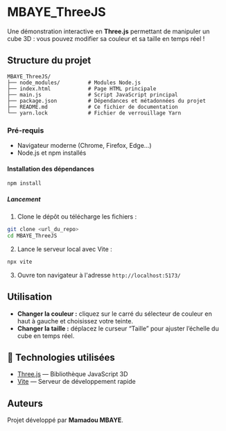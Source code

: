 # MBAYE_ThreeJS

Une démonstration interactive en **Three.js** permettant de manipuler un cube 3D : vous pouvez modifier sa couleur et sa taille en temps réel !

## Structure du projet

```
MBAYE_ThreeJS/
├── node_modules/         # Modules Node.js
├── index.html            # Page HTML principale
├── main.js               # Script JavaScript principal
├── package.json          # Dépendances et métadonnées du projet
├── README.md             # Ce fichier de documentation
└── yarn.lock             # Fichier de verrouillage Yarn
```

### Pré-requis

- Navigateur moderne (Chrome, Firefox, Edge...)
- Node.js et npm installés

#### Installation des dépendances

```bash
npm install
```

##### Lancement

1. Clone le dépôt ou télécharge les fichiers :

```bash
git clone <url_du_repo>
cd MBAYE_ThreeJS
```

2. Lance le serveur local avec Vite :

```bash
npx vite
```

3. Ouvre ton navigateur à l'adresse `http://localhost:5173/`

## Utilisation

- **Changer la couleur :** cliquez sur le carré du sélecteur de couleur en haut à gauche et choisissez votre teinte.
- **Changer la taille :** déplacez le curseur “Taille” pour ajuster l’échelle du cube en temps réel.

## 🔧 Technologies utilisées

- [Three.js](https://threejs.org/) — Bibliothèque JavaScript 3D
- [Vite](https://vitejs.dev/) — Serveur de développement rapide

## Auteurs

Projet développé par **Mamadou MBAYE**.
